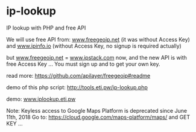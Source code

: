 # ip-lookup
IP lookup with PHP and free API

We will use free API from: www.freegeoip.net (it was without Access Key) and www.ipinfo.io (without Access Key, no signup is required actually)

but www.freegeoip.net = www.ipstack.com now, and the new API is with free Access Key ... You must sign up and to get your own key.

read more: https://github.com/apilayer/freegeoip#readme

demo of this php script: http://tools.eti.pw/ip-lookup.php

demo: www.iplookup.eti.pw

Note: Keyless access to Google Maps Platform is deprecated since June 11th, 2018 
Go to: https://cloud.google.com/maps-platform/maps/ and GET KEY ...
